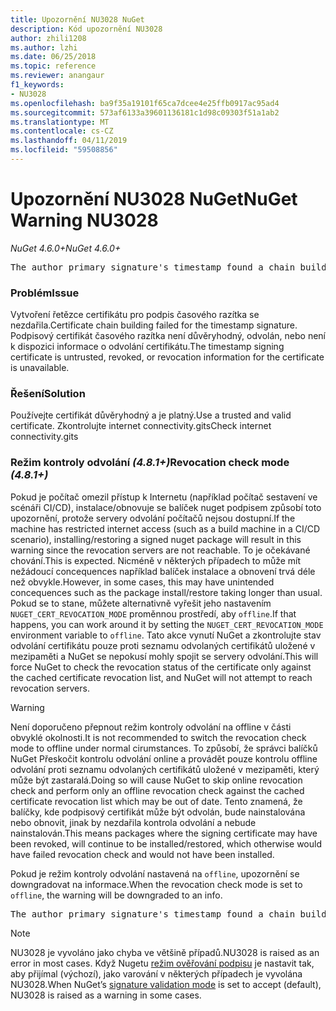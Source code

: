 ```yaml
---
title: Upozornění NU3028 NuGet
description: Kód upozornění NU3028
author: zhili1208
ms.author: lzhi
ms.date: 06/25/2018
ms.topic: reference
ms.reviewer: anangaur
f1_keywords:
- NU3028
ms.openlocfilehash: ba9f35a19101f65ca7dcee4e25ffb0917ac95ad4
ms.sourcegitcommit: 573af6133a39601136181c1d98c09303f51a1ab2
ms.translationtype: MT
ms.contentlocale: cs-CZ
ms.lasthandoff: 04/11/2019
ms.locfileid: "59508856"
---
```

# <a name="nuget-warning-nu3028"></a><span data-ttu-id="d5458-103">Upozornění NU3028 NuGet</span><span class="sxs-lookup"><span data-stu-id="d5458-103">NuGet Warning NU3028</span></span>

*<span data-ttu-id="d5458-104">NuGet 4.6.0+</span><span class="sxs-lookup"><span data-stu-id="d5458-104">NuGet 4.6.0+</span></span>*

<pre>The author primary signature's timestamp found a chain building issue: The revocation function was unable to check revocation because the revocation server could not be reached. For more information, visit https://aka.ms/certificateRevocationMode</pre>

### <a name="issue"></a><span data-ttu-id="d5458-105">Problém</span><span class="sxs-lookup"><span data-stu-id="d5458-105">Issue</span></span>
<span data-ttu-id="d5458-106">Vytvoření řetězce certifikátu pro podpis časového razítka se nezdařila.</span><span class="sxs-lookup"><span data-stu-id="d5458-106">Certificate chain building failed for the timestamp signature.</span></span> <span data-ttu-id="d5458-107">Podpisový certifikát časového razítka není důvěryhodný, odvolán, nebo není k dispozici informace o odvolání certifikátu.</span><span class="sxs-lookup"><span data-stu-id="d5458-107">The timestamp signing certificate is untrusted, revoked, or revocation information for the certificate is unavailable.</span></span>

### <a name="solution"></a><span data-ttu-id="d5458-108">Řešení</span><span class="sxs-lookup"><span data-stu-id="d5458-108">Solution</span></span>
<span data-ttu-id="d5458-109">Používejte certifikát důvěryhodný a je platný.</span><span class="sxs-lookup"><span data-stu-id="d5458-109">Use a trusted and valid certificate.</span></span> <span data-ttu-id="d5458-110">Zkontrolujte internet connectivity.gits</span><span class="sxs-lookup"><span data-stu-id="d5458-110">Check internet connectivity.gits</span></span>

### <a name="revocation-check-mode-481"></a><span data-ttu-id="d5458-111">Režim kontroly odvolání *(4.8.1+)*</span><span class="sxs-lookup"><span data-stu-id="d5458-111">Revocation check mode *(4.8.1+)*</span></span>
<span data-ttu-id="d5458-112">Pokud je počítač omezil přístup k Internetu (například počítač sestavení ve scénáři CI/CD), instalace/obnovuje se balíček nuget podpisem způsobí toto upozornění, protože servery odvolání počítačů nejsou dostupní.</span><span class="sxs-lookup"><span data-stu-id="d5458-112">If the machine has restricted internet access (such as a build machine in a CI/CD scenario), installing/restoring a signed nuget package will result in this warning since the revocation servers are not reachable.</span></span> <span data-ttu-id="d5458-113">To je očekávané chování.</span><span class="sxs-lookup"><span data-stu-id="d5458-113">This is expected.</span></span>
<span data-ttu-id="d5458-114">Nicméně v některých případech to může mít nežádoucí concequences například balíček instalace a obnovení trvá déle než obvykle.</span><span class="sxs-lookup"><span data-stu-id="d5458-114">However, in some cases, this may have unintended concequences such as the package install/restore taking longer than usual.</span></span> <span data-ttu-id="d5458-115">Pokud se to stane, můžete alternativně vyřešit jeho nastavením `NUGET_CERT_REVOCATION_MODE` proměnnou prostředí, aby `offline`.</span><span class="sxs-lookup"><span data-stu-id="d5458-115">If that happens, you can work around it by setting the `NUGET_CERT_REVOCATION_MODE` environment variable to `offline`.</span></span> <span data-ttu-id="d5458-116">Tato akce vynutí NuGet a zkontrolujte stav odvolání certifikátu pouze proti seznamu odvolaných certifikátů uložené v mezipaměti a NuGet se nepokusí mohly spojit se servery odvolání.</span><span class="sxs-lookup"><span data-stu-id="d5458-116">This will force NuGet to check the revocation status of the certificate only against the cached certificate revocation list, and NuGet will not attempt to reach revocation servers.</span></span>

> [!Warning]
> <span data-ttu-id="d5458-117">Není doporučeno přepnout režim kontroly odvolání na offline v části obvyklé okolnosti.</span><span class="sxs-lookup"><span data-stu-id="d5458-117">It is not recommended to switch the revocation check mode to offline under normal cirumstances.</span></span> <span data-ttu-id="d5458-118">To způsobí, že správci balíčků NuGet Přeskočit kontrolu odvolání online a provádět pouze kontrolu offline odvolání proti seznamu odvolaných certifikátů uložené v mezipaměti, který může být zastaralá.</span><span class="sxs-lookup"><span data-stu-id="d5458-118">Doing so will cause NuGet to skip online revocation check and perform only an offline revocation check against the cached certificate revocation list which may be out of date.</span></span> <span data-ttu-id="d5458-119">Tento znamená, že balíčky, kde podpisový certifikát může být odvolán, bude nainstalována nebo obnovit, jinak by nezdařila kontrola odvolání a nebude nainstalován.</span><span class="sxs-lookup"><span data-stu-id="d5458-119">This means packages where the signing certificate may have been revoked, will continue to be installed/restored, which otherwise would have failed revocation check and would not have been installed.</span></span>

<span data-ttu-id="d5458-120">Pokud je režim kontroly odvolání nastavená na `offline`, upozornění se downgradovat na informace.</span><span class="sxs-lookup"><span data-stu-id="d5458-120">When the revocation check mode is set to `offline`, the warning will be downgraded to an info.</span></span>

<pre>The author primary signature's timestamp found a chain building issue: The revocation function was unable to check revocation because the certificate is not available in the cached certificate revocation list and NUGET_CERT_REVOCATION_MODE environment variable has been set to offline. For more information, visit https://aka.ms/certificateRevocationMode.</pre>

> [!Note]
> <span data-ttu-id="d5458-121">NU3028 je vyvoláno jako chyba ve většině případů.</span><span class="sxs-lookup"><span data-stu-id="d5458-121">NU3028 is raised as an error in most cases.</span></span> <span data-ttu-id="d5458-122">Když Nugetu [režim ověřování podpisu](https://docs.microsoft.com/en-us/nuget/consume-packages/installing-signed-packages#configure-package-signature-requirements) je nastavit tak, aby přijímal (výchozí), jako varování v některých případech je vyvolána NU3028.</span><span class="sxs-lookup"><span data-stu-id="d5458-122">When NuGet’s [signature validation mode](https://docs.microsoft.com/en-us/nuget/consume-packages/installing-signed-packages#configure-package-signature-requirements) is set to accept (default), NU3028 is raised as a warning in some cases.</span></span>
